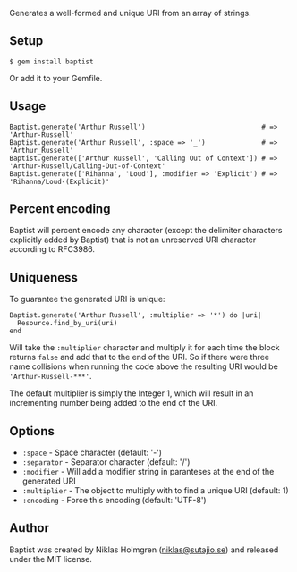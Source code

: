 Generates a well-formed and unique URI from an array of strings.

Setup
-----

    $ gem install baptist

Or add it to your Gemfile.

Usage
-----

    Baptist.generate('Arthur Russell')                             # => 'Arthur-Russell'
    Baptist.generate('Arthur Russell', :space => '_')              # => 'Arthur_Russell'
    Baptist.generate(['Arthur Russell', 'Calling Out of Context']) # => 'Arthur-Russell/Calling-Out-of-Context'
    Baptist.generate(['Rihanna', 'Loud'], :modifier => 'Explicit') # => 'Rihanna/Loud-(Explicit)'

Percent encoding
----------------

Baptist will percent encode any character (except the delimiter characters explicitly added by Baptist) that is not an unreserved URI character according to RFC3986.

Uniqueness
----------

To guarantee the generated URI is unique:

    Baptist.generate('Arthur Russell', :multiplier => '*') do |uri|
      Resource.find_by_uri(uri)
    end

Will take the <code>:multiplier</code> character and multiply it for each time
the block returns <code>false</code> and add that to the end of the URI. So if
there were three name collisions when running the code above the resulting
URI would be <code>'Arthur-Russell-\*\*\*'</code>.

The default multiplier is simply the Integer 1, which will result in an
incrementing number being added to the end of the URI.

Options
-------

* <code>:space</code> - Space character (default: '-')
* <code>:separator</code> - Separator character (default: '/')
* <code>:modifier</code> - Will add a modifier string in paranteses at the end of the generated URI
* <code>:multiplier</code> - The object to multiply with to find a unique URI (default: 1)
* <code>:encoding</code> - Force this encoding (default: 'UTF-8')

Author
------

Baptist was created by Niklas Holmgren (niklas@sutajio.se) and released under
the MIT license.
